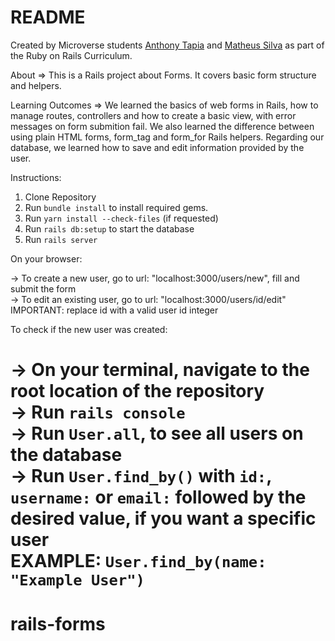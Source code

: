 # README

Created by Microverse students [Anthony Tapia](https://github.com/AnthonyTC89) and [Matheus Silva](https://github.com/matheus-fls) as part of the Ruby on Rails Curriculum.

About => This is a Rails project about Forms. It covers basic form structure and helpers.

Learning Outcomes => We learned the basics of web forms in Rails, how to manage routes, controllers and how to create a basic view, with error messages on form submition fail. We also learned the difference between using plain HTML forms, form_tag and form_for Rails helpers. Regarding our database, we learned how to save and edit information provided by the user. 

Instructions:

1. Clone Repository
2. Run `bundle install` to install required gems.
3. Run `yarn install --check-files` (if requested)
4. Run `rails db:setup` to start the database
5. Run `rails server`

On your browser:

-> To create a new user, go to url: "localhost:3000/users/new", fill and submit the form <br>
-> To edit an existing user, go to url: "localhost:3000/users/id/edit" <br>
   IMPORTANT: replace id with a valid user id integer 

To check if the new user was created:

-> On your terminal, navigate to the root location of the repository <br>
-> Run `rails console` <br>
-> Run `User.all`, to see all users on the database <br>
-> Run `User.find_by()` with `id:`, `username:` or `email:` followed by the desired value, if you want a specific user <br>
   EXAMPLE: `User.find_by(name: "Example User")`
=======
# rails-forms
